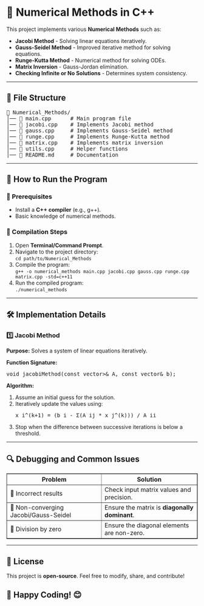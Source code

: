 <h1>📌 Numerical Methods in C++</h1>

<p>This project implements various <b>Numerical Methods</b> such as:</p>
<ul>
  <li><b>Jacobi Method</b> - Solving linear equations iteratively.</li>
  <li><b>Gauss-Seidel Method</b> - Improved iterative method for solving equations.</li>
  <li><b>Runge-Kutta Method</b> - Numerical method for solving ODEs.</li>
  <li><b>Matrix Inversion</b> - Gauss-Jordan elimination.</li>
  <li><b>Checking Infinite or No Solutions</b> - Determines system consistency.</li>
</ul>

<hr>

<h2>📂 File Structure</h2>
<pre>
📁 Numerical_Methods/
│── 📄 main.cpp      # Main program file
│── 📄 jacobi.cpp    # Implements Jacobi method
│── 📄 gauss.cpp     # Implements Gauss-Seidel method
│── 📄 runge.cpp     # Implements Runge-Kutta method
│── 📄 matrix.cpp    # Implements matrix inversion
│── 📄 utils.cpp     # Helper functions
│── 📄 README.md     # Documentation
</pre>

<hr>

<h2>🚀 How to Run the Program</h2>
<h3>🔹 Prerequisites</h3>
<ul>
  <li>Install a <b>C++ compiler</b> (e.g., g++).</li>
  <li>Basic knowledge of numerical methods.</li>
</ul>

<h3>🔹 Compilation Steps</h3>
<ol>
  <li>Open <b>Terminal/Command Prompt</b>.</li>
  <li>Navigate to the project directory: <br> <code>cd path/to/Numerical_Methods</code></li>
  <li>Compile the program: <br> <code>g++ -o numerical_methods main.cpp jacobi.cpp gauss.cpp runge.cpp matrix.cpp -std=c++11</code></li>
  <li>Run the compiled program: <br> <code>./numerical_methods</code></li>
</ol>

<hr>

<h2>🛠 Implementation Details</h2>
<h3>1️⃣ Jacobi Method</h3>
<p><b>Purpose:</b> Solves a system of linear equations iteratively.</p>
<p><b>Function Signature:</b></p>
<pre>
void jacobiMethod(const vector<vector<double>>& A, const vector<double>& b);
</pre>
<p><b>Algorithm:</b></p>
<ol>
  <li>Assume an initial guess for the solution.</li>
  <li>Iteratively update the values using:
  <pre>x_i^(k+1) = (b_i - Σ(A_ij * x_j^(k))) / A_ii</pre>
  </li>
  <li>Stop when the difference between successive iterations is below a threshold.</li>
</ol>

<hr>

<h2>🔍 Debugging and Common Issues</h2>
<table border="1">
  <tr>
    <th>Problem</th>
    <th>Solution</th>
  </tr>
  <tr>
    <td>🚨 Incorrect results</td>
    <td>Check input matrix values and precision.</td>
  </tr>
  <tr>
    <td>🚨 Non-converging Jacobi/Gauss-Seidel</td>
    <td>Ensure the matrix is <b>diagonally dominant</b>.</td>
  </tr>
  <tr>
    <td>🚨 Division by zero</td>
    <td>Ensure the diagonal elements are non-zero.</td>
  </tr>
</table>

<hr>

<h2>📜 License</h2>
<p>This project is <b>open-source</b>. Feel free to modify, share, and contribute!</p>

<h2>🚀 Happy Coding! 😊</h2>

